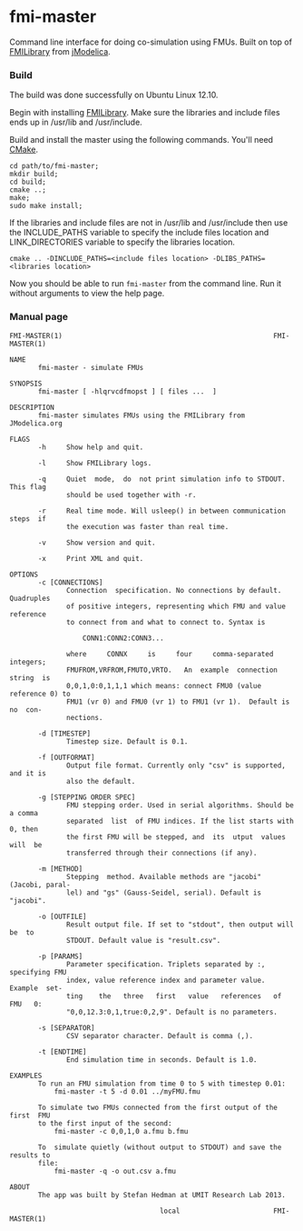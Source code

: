 fmi-master
==========

Command line interface for doing co-simulation using FMUs. Built on top of [FMILibrary](http://www.jmodelica.org/FMILibrary) from [jModelica](http://www.jmodelica.org).

### Build
The build was done successfully on Ubuntu Linux 12.10.

Begin with installing [FMILibrary](http://www.jmodelica.org/FMILibrary). Make sure the libraries and include files ends up in /usr/lib and /usr/include.

Build and install the master using the following commands. You'll need [CMake](http://www.cmake.org/).
```
cd path/to/fmi-master;
mkdir build;
cd build;
cmake ..;
make;
sudo make install;
```

If the libraries and include files are not in /usr/lib and /usr/include then use the INCLUDE_PATHS variable to specify the include files location and LINK_DIRECTORIES variable to specify the libraries location.
```
cmake .. -DINCLUDE_PATHS=<include files location> -DLIBS_PATHS=<libraries location>
```

Now you should be able to run ```fmi-master``` from the command line. Run it without arguments to view the help page.

### Manual page
```
FMI-MASTER(1)                                                    FMI-MASTER(1)

NAME
       fmi-master - simulate FMUs

SYNOPSIS
       fmi-master [ -hlqrvcdfmopst ] [ files ...  ]

DESCRIPTION
       fmi-master simulates FMUs using the FMILibrary from JModelica.org

FLAGS
       -h     Show help and quit.

       -l     Show FMILibrary logs.

       -q     Quiet  mode,  do  not print simulation info to STDOUT. This flag
              should be used together with -r.

       -r     Real time mode. Will usleep() in between communication steps  if
              the execution was faster than real time.

       -v     Show version and quit.

       -x     Print XML and quit.

OPTIONS
       -c [CONNECTIONS]
              Connection  specification. No connections by default. Quadruples
              of positive integers, representing which FMU and value reference
              to connect from and what to connect to. Syntax is

                  CONN1:CONN2:CONN3...

              where     CONNX     is     four     comma-separated    integers;
              FMUFROM,VRFROM,FMUTO,VRTO.   An  example  connection  string  is
              0,0,1,0:0,1,1,1 which means: connect FMU0 (value reference 0) to
              FMU1 (vr 0) and FMU0 (vr 1) to FMU1 (vr 1).  Default is no  con‐
              nections.

       -d [TIMESTEP]
              Timestep size. Default is 0.1.

       -f [OUTFORMAT]
              Output file format. Currently only "csv" is supported, and it is
              also the default.

       -g [STEPPING ORDER SPEC]
              FMU stepping order. Used in serial algorithms. Should be a comma
              separated  list  of FMU indices. If the list starts with 0, then
              the first FMU will be stepped, and  its  utput  values  will  be
              transferred through their connections (if any).

       -m [METHOD]
              Stepping  method. Available methods are "jacobi" (Jacobi, paral‐
              lel) and "gs" (Gauss-Seidel, serial). Default is "jacobi".
              
       -o [OUTFILE]
              Result output file. If set to "stdout", then output will  be  to
              STDOUT. Default value is "result.csv".

       -p [PARAMS]
              Parameter specification. Triplets separated by :, specifying FMU
              index, value reference index and parameter value.  Example  set‐
              ting    the   three   first   value   references   of   FMU   0:
              "0,0,12.3:0,1,true:0,2,9". Default is no parameters.

       -s [SEPARATOR]
              CSV separator character. Default is comma (,).

       -t [ENDTIME]
              End simulation time in seconds. Default is 1.0.

EXAMPLES
       To run an FMU simulation from time 0 to 5 with timestep 0.01:
           fmi-master -t 5 -d 0.01 ../myFMU.fmu

       To simulate two FMUs connected from the first output of the  first  FMU
       to the first input of the second:
           fmi-master -c 0,0,1,0 a.fmu b.fmu

       To  simulate quietly (without output to STDOUT) and save the results to
       file:
           fmi-master -q -o out.csv a.fmu

ABOUT
       The app was built by Stefan Hedman at UMIT Research Lab 2013.

                                     local                       FMI-MASTER(1)
```
